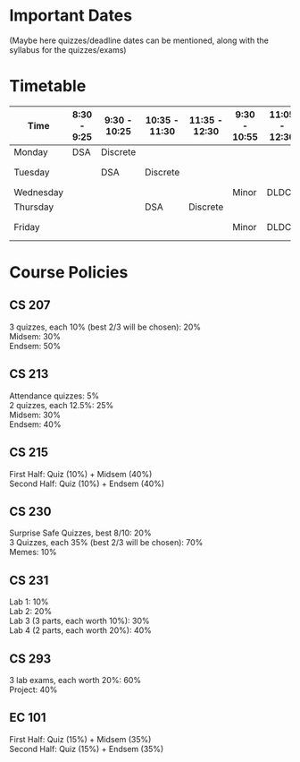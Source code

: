 # Important Dates

(Maybe here quizzes/deadline dates can be mentioned, along with the syllabus for the quizzes/exams)

# Timetable

| Time          | 8:30 - 9:25  | 9:30 - 10:25 | 10:35 - 11:30 | 11:35 - 12:30 | 9:30 - 10:55 | 11:05 - 12:30 | 2:00 - 5:00 | 2:00 - 3:25 | 3:30 - 4:55 |
|---------------|--------------|--------------|---------------|---------------|--------------|---------------|-------------|-------------|-------------|
| Monday        | DSA          | Discrete     |               |               |              |               |             | DAI         | Economics   |
| Tuesday       |              | DSA          | Discrete      |               |              |               | DLDCA Lab   |             |             |
| Wednesday     |              |              |               |               | Minor        | DLDCA         |             |             |             |
| Thursday      |              |              | DSA           | Discrete      |              |               |             | DAI         | Economics   |
| Friday        |              |              |               |               | Minor        | DLDCA         | DSA Lab     |             |             |




# Course Policies

## CS 207

3 quizzes, each 10% (best 2/3 will be chosen): 20% \
Midsem: 30% \
Endsem: 50%

## CS 213

Attendance quizzes: 5% \
2 quizzes, each 12.5%: 25% \
Midsem: 30% \
Endsem: 40%

## CS 215

First Half: Quiz (10%) + Midsem (40%) \
Second Half: Quiz (10%) + Endsem (40%)

## CS 230

Surprise Safe Quizzes, best 8/10: 20% \
3 Quizzes, each 35% (best 2/3 will be chosen): 70% \
Memes: 10%

## CS 231

Lab 1: 10% \
Lab 2: 20% \
Lab 3 (3 parts, each worth 10%): 30% \
Lab 4 (2 parts, each worth 20%): 40%

## CS 293

3 lab exams, each worth 20%: 60% \
Project: 40%

## EC 101

First Half: Quiz (15%) + Midsem (35%) \
Second Half: Quiz (15%) + Endsem (35%)
